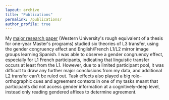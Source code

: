 ```yaml
---
layout: archive
title: "Publications"
permalink: /publications/
author_profile: true
---
```


My <a href="../files/MRP_NBenjamin_Final.pdf">major research paper</a> (Western University's rough equivalent of a thesis for one-year Master's programs) studied six theories of L3 transfer, using the gender congruency effect and English/French L1/L2 mirror image groups learning Spanish. I was able to observe a gender congruency effect, especially for L1 French participants, indicating that linguistic transfer occurs at least from the L1. However, due to a limited participant pool, it was difficult to draw any further major conclusions from my data, and additional L2 transfer can't be ruled out. Task effects also played a big role– orthographic cues and agreement contexts in one of my tasks meant that participants did not access gender information at a cognitively-deep level, instead only reading gendered affixes to determine agreement.
